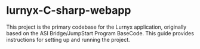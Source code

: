 # lurnyx-C-sharp-webapp
This project is the primary codebase for the Lurnyx application, originally based on the ASI Bridge/JumpStart Program BaseCode. This guide provides instructions for setting up and running the project.
